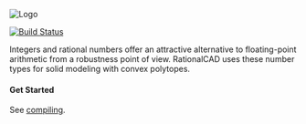 ![Logo](http://freemancw.com/junk/rcad-logo-2.png)

[![Build Status](http://ec2-54-148-25-35.us-west-2.compute.amazonaws.com:8080/buildStatus/icon?job=RationalCAD)](http://ec2-54-148-25-35.us-west-2.compute.amazonaws.com:8080/job/RationalCAD/)

Integers and rational numbers offer an attractive alternative to floating-point arithmetic from a robustness point of view. RationalCAD uses these number types for solid modeling with convex polytopes.

#### Get Started ####

See [compiling](https://github.com/freemancw/rationalcad/wiki/compiling).

